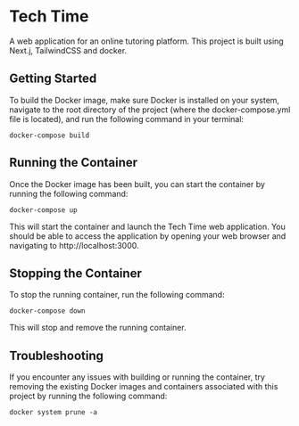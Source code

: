 # Tech Time

A web application for an online tutoring platform. This project is built using Next.j, TailwindCSS and docker.

## Getting Started

To build the Docker image, make sure Docker is installed on your system, navigate to the root directory of the project (where the docker-compose.yml file is located), and run the following command in your terminal:

```
docker-compose build
```

## Running the Container

Once the Docker image has been built, you can start the container by running the following command:

```
docker-compose up
```

This will start the container and launch the Tech Time web application. You should be able to access the application by opening your web browser and navigating to http://localhost:3000.

## Stopping the Container

To stop the running container, run the following command:

```
docker-compose down
```

This will stop and remove the running container.

## Troubleshooting

If you encounter any issues with building or running the container, try removing the existing Docker images and containers associated with this project by running the following command:

```
docker system prune -a
```
